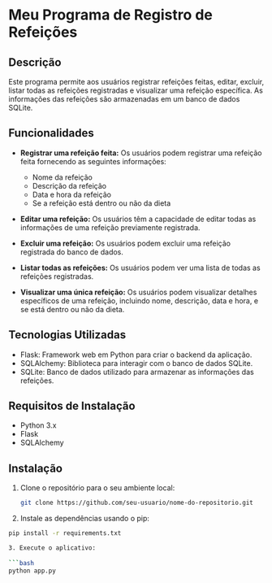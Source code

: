 # Meu Programa de Registro de Refeições

## Descrição

Este programa permite aos usuários registrar refeições feitas, editar, excluir, listar todas as refeições registradas e visualizar uma refeição específica. As informações das refeições são armazenadas em um banco de dados SQLite.

## Funcionalidades

- **Registrar uma refeição feita:** Os usuários podem registrar uma refeição feita fornecendo as seguintes informações:
  - Nome da refeição
  - Descrição da refeição
  - Data e hora da refeição
  - Se a refeição está dentro ou não da dieta

- **Editar uma refeição:** Os usuários têm a capacidade de editar todas as informações de uma refeição previamente registrada.

- **Excluir uma refeição:** Os usuários podem excluir uma refeição registrada do banco de dados.

- **Listar todas as refeições:** Os usuários podem ver uma lista de todas as refeições registradas.

- **Visualizar uma única refeição:** Os usuários podem visualizar detalhes específicos de uma refeição, incluindo nome, descrição, data e hora, e se está dentro ou não da dieta.

## Tecnologias Utilizadas

- Flask: Framework web em Python para criar o backend da aplicação.
- SQLAlchemy: Biblioteca para interagir com o banco de dados SQLite.
- SQLite: Banco de dados utilizado para armazenar as informações das refeições.

## Requisitos de Instalação

- Python 3.x
- Flask
- SQLAlchemy

## Instalação

1. Clone o repositório para o seu ambiente local:

   ```bash
   git clone https://github.com/seu-usuario/nome-do-repositorio.git

2. Instale as dependências usando o pip:

  ```bash
  pip install -r requirements.txt

3. Execute o aplicativo:
   
  ```bash
  python app.py

